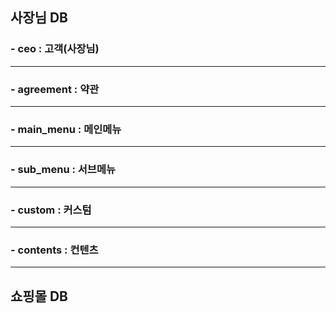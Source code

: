 ## 사장님 DB
### - ceo : 고객(사장님)
- - -
### - agreement : 약관
- - -
### - main_menu : 메인메뉴
- - -
### - sub_menu : 서브메뉴
- - -
### - custom : 커스텀
- - -
### - contents : 컨텐츠
* * *
## 쇼핑몰 DB